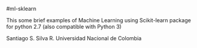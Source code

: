 #ml-sklearn

This some brief examples of Machine Learning using Scikit-learn package for python 2.7 (also compatible with Python 3)

Santiago S. Silva R.
Universidad Nacional de Colombia